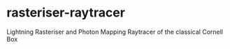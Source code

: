 # rasteriser-raytracer
Lightning Rasteriser and Photon Mapping Raytracer of the classical Cornell Box
